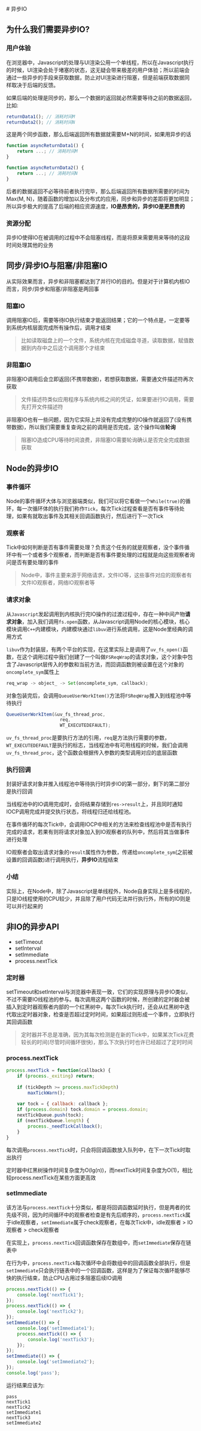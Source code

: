 ​​# 异步IO

## 为什么我们需要异步IO?

### 用户体验

在浏览器中，Javascript的处理与UI渲染公用一个单线程，所以在Javascript执行的时候，UI渲染会处于堵塞的状态，这无疑会带来极差的用户体验；所以前端会通过一些异步的手段来获取数据，防止对UI渲染进行阻塞，但是前端获取数据同样取决于后端的反馈。

如果后端的处理是同步的，那么一个数据的返回就必然需要等待之前的数据返回，比如:

```javascript
returnData1(); // 消耗时间M
returnData2(); // 消耗时间N
```

这是两个同步函数，那么后端返回所有数据就需要M+N的时间，如果用异步的话

```javascript
function asyncReturnData1() {
	return ...; // 消耗时间M
} 

function asyncReturnData2() {
    return ...; // 消耗时间N
}
```

后者的数据返回不必等待前者执行完毕，那么后端返回所有数据所需要的时间为Max(M, N)，随着函数的增加以及分布式的应用，同步和异步的差距将更加明显；所以异步极大的提高了后端的相应资源速度，**IO是昂贵的，异步IO是更昂贵的**

### 资源分配

异步IO使得IO在被调用的过程中不会阻塞线程，而是将原来需要用来等待的这段时间处理其他的业务

## 同步/异步IO与阻塞/非阻塞IO

从实际效果而言，异步和非阻塞都达到了并行IO的目的。但是对于计算机内核IO而言，同步/异步和阻塞/非阻塞是两回事

### 阻塞IO

调用阻塞IO后，需要等待IO执行结束才能返回结果；它的一个特点是，一定要等到系统内核层面完成所有操作后，调用才结束

> 比如读取磁盘上的一个文件，系统内核在完成磁盘寻道，读取数据，赋值数据到内存中之后这个调用那个才结束

### 非阻塞IO

非阻塞IO调用后会立即返回(不携带数据)，若想获取数据，需要通文件描述符再次获取

> 文件描述符类似应用程序与系统内核之间的凭证，如果要进行IO调用，需要先打开文件描述符

非阻塞IO也有一些问题，因为它实际上并没有完成完整的IO操作就返回了(没有携带数据)，所以我们需要重复查询之前的调用是否完成，这个操作叫做**轮询**

> 阻塞IO造成CPU等待时间浪费，非阻塞IO需要轮询确认是否完全完成数据获取

## Node的异步IO

### 事件循环

Node的事件循环大体与浏览器端类似，我们可以将它看做一个`While(true)`的循环，每一次循环体的执行我们称作`Tick`，每次Tick过程查看是否有事件等待处理，如果有就取出事件及其相关回调函数执行，然后进行下一次Tick

### 观察者

Tick中如何判断是否有事件需要处理？负责这个任务的就是观察者，没个事件循环中有一个或者多个观察者，而判断是否有事件要处理的过程就是向这些观察者询问是否有要处理的事件

> Node中，事件主要来源于网络请求，文件IO等，这些事件对应的观察者有文件IO观察者，网络IO观察者等

### 请求对象

从`Javascript`发起调用到内核执行完IO操作的过渡过程中，存在一种中间产物**请求对象**，加入我们调用`fs.open`函数，从Javascript调用Node的核心模块，核心模块调用`C++`内建模块，内建模块通过`libuv`进行系统调用，这是Node里经典的调用方式

`libuv`作为封装层，有两个平台的实现，在这里实际上是调用了`uv_fs_open()`函数，在这个调用过程中我们创建了一个叫做`FSReqWrap`的请求对象，这个对象中包含了Javascript层传入的参数和当前方法，而回调函数则被设置在这个对象的`oncomplete_sym`属性上

```javascript
req_wrap -> object_ -> Set(oncomplete_sym, callback);
```

对象包装完后，会调用`QueueUserWorkItem()`方法将`FSReqWrap`推入到线程池中等待执行

```javascript
QueueUserWorkItem(&uv_fs_thread_proc,
                  	req,
                 	WT_EXECUTEDEFAULT);
```

`uv_fs_thread_proc`是要执行方法的引用，`req`是方法执行需要的参数，`WT_EXECUTEDEFAULT`是执行的标志，当线程池中有可用线程的时候，我们会调用`uv_fs_thread_proc`，这个函数会根据传入参数的类型调用对应的底层函数

### 执行回调

封装好请求对象并推入线程池中等待执行时异步IO的第一部分，剩下的第二部分是执行回调

当线程池中的IO调用完成时，会将结果存储到`res->result`上，并且同时通知IOCP调用完成并提交执行状态，将线程归还给线程池。

在事件循环的每次Tick中，会调用IOCP中相关的方法来检查线程池中是否有执行完成的请求，若果有则将请求对象加入到IO观察者的队列中，然后将其当做事件进行处理

IO观察者会取出请求对象的`result`属性作为参数，传递给`oncomplete_sym`(之前被设置的回调函数)进行调用执行，**异步IO**流程结束

### 小结

实际上，在Node中，除了Javascript是单线程外，Node自身实际上是多线程的，只是IO线程使用的CPU较少，并且除了用户代码无法并行执行外，所有的IO则是可以并行起来的

## 非IO的异步API

- setTimeout
- setInterval
- setImmediate
- process.nextTick

### 定时器

setTimeout和setInterval与浏览器中表现一致，它们的实现原理与异步IO类似，不过不需要IO线程池的参与。每次调用这两个函数的时候，所创建的定时器会被插入到定时器观察者内部的一个红黑树中，每次Tick执行时，还会从红黑树中迭代取出定时器对象，检查是否超过定时时间，如果超过则形成一个事件，立即执行其回调函数

> 定时器并不总是准确，因为其每次检测是在新的Tick中，如果某次Tick花费较长的时间(尽管时间循环很快)，那么下次执行时也许已经超过了定时时间

### process.nextTick

```javascript
process.nextTick = function(callback) {
    if (process._exiting) return;
    
    if (tickDepth >= process.maxTickDepth)
        maxTickWarn();
    
    var tock = { callback: callback };
    if (process.domain) tock.domain = process.domain;
    nextTickQueue.push(tock);
    if (nextTickQueue.length) {
        process._needTickCallback();
    }
}
```

每次调用`process.nextTick`时，只会将回调函数放入队列中，在下一次Tick时取出执行

定时器中红黑树操作时间复杂度为O(lg(n))，而nextTick时间复杂度为O(1)，相比较process.nextTick在某些方面更高效

### setImmediate

该方法与`process.nextTick`十分类似，都是将回调函数延时执行，但是两者的优先级不同，因为时间循环中的观察者检查是有先后顺序的，`process.nextTick`属于idle观察者，`setImmediate`属于check观察者，在每次Tick中，idle观察者 > IO观察者 > check观察者

在实现上，`process.nextTick`回调函数保存在数组中，而`setImmediate`保存在链表中

在行为中，`process.nextTick`每次循环中会将数组中的回调函数全部执行，但是`setImmediate`只会执行链表中的一个回调函数，这样是为了保证每次循环能够尽快的执行结束，防止CPU占用过多阻塞后续IO调用

```javascript
process.nextTick(() => {
    console.log('nextTick1');
});
process.nextTick(() => {
    console.log('nextTick2');
});
setImmediate(() => {
    console.log('setImmediate1');
    process.nextTick(() => {
        console.log('nextTick3');
    });
});
setImmediate(() => {
    console.log('setImmediate2');
});
console.log('pass');
```

运行结果应该为:

```
pass
nextTick1
nextTick2
setImmediate1
nextTick3
setImmediate2
```
